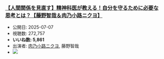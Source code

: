 ### [【人間関係を見直す】精神科医が教える！自分を守るために必要な思考とは？【藤野智哉＆肉乃小路ニクヨ】](https://www.youtube.com/watch?v=L_wVwlUt09c)
-   公開日: 2025-07-07
-   視聴数: 272,757
-   **いいね数: 5,861**
-   出演者: [肉乃小路ニクヨ](/rehacq_fan/people/肉乃小路ニクヨ "wikilink"), 藤野智哉
- [![](https://img.youtube.com/vi/L_wVwlUt09c/hqdefault.jpg)](https://www.youtube.com/watch?v=L_wVwlUt09c)
